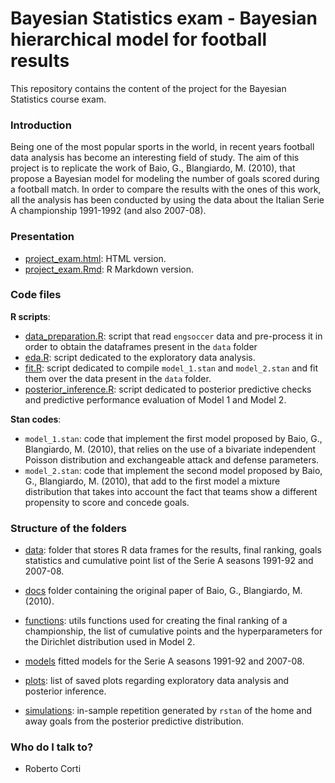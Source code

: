# Bayesian Statistics exam - Bayesian hierarchical model for football results

This repository contains the content of the project for the Bayesian Statistics course exam.

### Introduction

Being one of the most popular sports in the world, in recent years football data analysis has become an interesting field of study. The aim of this project is to replicate the work of Baio, G., Blangiardo, M. (2010), that propose a Bayesian model for modeling the number of goals scored during a football match. In order to compare the results with the ones of this work, all the analysis has been conducted by using the data about the Italian Serie A championship 1991-1992 (and also 2007-08).

### Presentation

* [project_exam.html](https://github.com/RobertoCorti/Bayesian-Statistics/blob/main/project/project_exam.html): HTML version.
* [project_exam.Rmd](https://github.com/RobertoCorti/Bayesian-Statistics/blob/main/project/project_exam.Rmd): R Markdown version.

### Code files

**R scripts**:

* [data_preparation.R](https://github.com/RobertoCorti/Bayesian-Statistics/blob/main/project/data_preparation.R): script that read `engsoccer` data and pre-process it in order to obtain the dataframes present in the `data` folder
* [eda.R](https://github.com/RobertoCorti/Bayesian-Statistics/blob/main/project/eda.R): script dedicated to the exploratory data analysis.
* [fit.R](https://github.com/RobertoCorti/Bayesian-Statistics/blob/main/project/fit.R): script dedicated to compile `model_1.stan` and `model_2.stan` and fit them over the data present in the `data` folder.
* [posterior_inference.R](https://github.com/RobertoCorti/Bayesian-Statistics/blob/main/project/posterior_inference.R): script dedicated to posterior predictive checks and predictive performance evaluation of Model 1 and Model 2.

**Stan codes**:

* `model_1.stan`: code that implement the first model proposed by Baio, G., Blangiardo, M. (2010), that relies on the use of a bivariate independent Poisson distribution and exchangeable attack and defense parameters.
* `model_2.stan`: code that implement the second model proposed by Baio, G., Blangiardo, M. (2010), that add to the first model a mixture distribution that takes into account the fact that teams show a different propensity to score and concede goals.

### Structure of the folders

* [data](https://github.com/RobertoCorti/Bayesian-Statistics/tree/main/project/data): folder that stores R data frames  for the results, final ranking, goals statistics and cumulative point list of the Serie A seasons 1991-92 and 2007-08.
* [docs](https://github.com/RobertoCorti/Bayesian-Statistics/tree/main/project/docs) folder containing the original paper  of  Baio, G., Blangiardo, M. (2010).
* [functions](https://github.com/RobertoCorti/Bayesian-Statistics/tree/main/project/functions): utils functions used for creating the final ranking of a championship, the list of cumulative points and the hyperparameters for the Dirichlet distribution used in Model 2.
* [models](https://github.com/RobertoCorti/Bayesian-Statistics/tree/main/project/models) fitted models for the Serie A seasons 1991-92 and 2007-08.

* [plots](https://github.com/RobertoCorti/Bayesian-Statistics/tree/main/project/plots): list of saved plots regarding exploratory data analysis and posterior inference.
* [simulations](https://github.com/RobertoCorti/Bayesian-Statistics/tree/main/project/simulations): in-sample repetition generated by `rstan` of the home and away goals from the posterior predictive distribution.

### Who do I talk to?

* Roberto Corti





